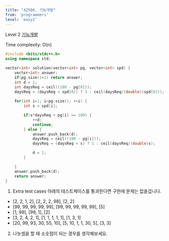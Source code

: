 ```yaml
---
title: "42586. 기능개발"
from: 'programmers'
level: 'easy2'
---
```


Level 2 [기능개발](https://programmers.co.kr/learn/courses/30/lessons/42586)

Time complexity: O(n)

```cpp
#include <bits/stdc++.h>
using namespace std;

vector<int> solution(vector<int> pg, vector<int> spd) {
    vector<int> answer;
    if(pg.size()<1) return answer;
    int d = 1;
    int daysReq = ceil((100 - pg[0]));
    daysReq = (daysReq < spd[0]) ? 1 : ceil(daysReq/(double)(spd[0]));
    
    for(int i=1; i<pg.size(); ++i) {
        int s = spd[i];

        if(s*daysReq + pg[i] >= 100) {
            ++d;
            continue;
        } else {
            answer.push_back(d);
            daysReq = ceil((100 - pg[i]));
            daysReq = (daysReq < s) ? 1 : ceil(daysReq/(double)s);

            d = 1;
        }

    }
    answer.push_back(d);
    return answer;
}
```

1. Extra test cases
아래의 테스트케이스를 통과한다면 구현에 문제는 없을겁니다.
- [2, 2, 1, 2], [2, 2, 2, 98], [2, 2]
- [99, 99, 99, 99, 99], [99, 99, 99, 99, 99], [5]
- [1, 99], [99, 1], [2]
- [3, 2, 4, 2, 1], [1, 1, 1, 1, 1], [1, 3, 1]
- [20, 99, 93, 30, 55, 10], [5, 10, 1, 1, 30, 5], [3, 3]

2. 나눗셈을 할 때 소숫점이 되는 경우를 생각해보세요.
